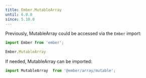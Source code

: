 ```yaml
---
title: Ember.MutableArray
until: 6.0.0
since: 5.10.0
---
```



Previously, MutableArray could be accessed via the `Ember` import:
```js
import Ember from 'ember';

Ember.MutableArray
```

If needed, MutableArray can be imported:
```js
import MutableArray  from '@ember/array/mutable';
```
